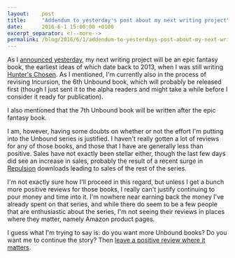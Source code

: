 ```yaml
---
layout:    post
title:     "Addendum to yesterday's post about my next writing project"
date:      2016-6-1 15:00:00 +0100
excerpt_separator: <!--more-->
permalink: /blog/2016/6/1/addendum-to-yesterdays-post-about-my-next-writing-project
---
```


As I [announced yesterday](/2016/5/31/a-decision-has-been-made.html), my next writing project will be an epic fantasy book, the earliest ideas of which date back to 2013, when I was still writing [Hunter's Chosen](/books/hunters-chosen.html). As I mentioned, I'm currently also in the process of revising Incursion, the 6th Unbound book, which will probably be released first (though I just sent it to the alpha readers and might take a while before I consider it ready for publication).

<!--more-->
I also mentioned that the 7th Unbound book will be written after the epic fantasy book.

I am, however, having some doubts on whether or not the effort I'm putting into the Unbound series is justified. I haven't really gotten a lot of reviews for any of those books, and those that I have are generally less than positive. Sales have not exactly been stellar either, though the last few days did see an increase in sales, probably the result of a recent surge in [Repulsion](/books/repulsion.html) downloads leading to sales of the rest of the series.

I'm not exactly sure how I'll proceed in this regard, but unless I get a bunch more positive reviews for those books, I really can't justify continuing to pour money and time into it. I'm nowhere near earning back the money I've already spent on that series, and while there do seem to be a few people that are enthusiastic about the series, I'm not seeing their reviews in places where they matter, namely Amazon product pages.

I guess what I'm trying to say is: do you want more Unbound books? Do you want me to continue the story? Then [leave a positive review where it matters](https://www.jeroensteenbeeke.nl/review-bounty/).